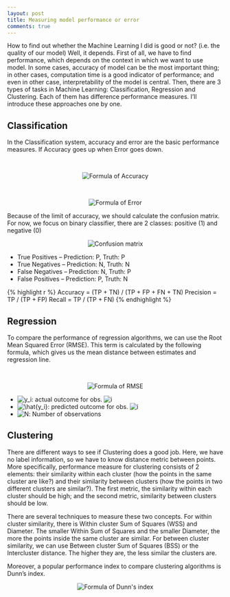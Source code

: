 ```yaml
---
layout: post
title: Measuring model performance or error
comments: true
---
```


How to find out whether the Machine Learning I did is good or not? (i.e. the
quality of our model) Well, it depends. First of all, we have to find performance,
which depends on the context in which we want to use model. In some cases,
accuracy of model can be the most important thing; in other cases, computation
time is a good indicator of performance; and even in other case, interpretability
of the model is central. Then, there are 3 types of tasks in Machine Learning:
Classification, Regression and Clustering. Each of them has difference performance
measures. I’ll introduce these approaches one by one.

## Classification

In the Classification system, accuracy and error are the basic performance
measures. If Accuracy goes up when Error goes down.

<br>

<p align="center"><img alt="Formula of Accuracy" src="http://latex.codecogs.com/
gif.latex?\fn_cm&space;\large&space;Accuracy\,&space;=\,&space;
\frac{Correctly\;&space;Classified\;&space;Instances}{Total\,&space;Amount\,&space;
of\,&space;Classified\,&space;Instances}"/></p>

<br>

<p align="center"><img alt="Formula of Error" src="http://latex.codecogs.com/
gif.latex?\fn_cm&space;\large&space;Error\,&space;=\,&space;1\,&space;-\,&space;
Accuracy"/></p>

Because of the limit of accuracy, we should calculate the confusion matrix. For
now, we focus on binary classifier, there are 2 classes: positive (1) and negative (0)

<p align="center"><img alt="Confusion matrix" src="{{ site.baseurl }}/images/
20160814-confusion-matrix.png"/></p>


* True Positives – Prediction: P, Truth: P
* True Negatives – Prediction: N, Truth: N
* False Negatives – Prediction: N, Truth: P
* False Positives – Prediction: P, Truth: N

{% highlight r %}
Accuracy = (TP + TN) / (TP + FP + FN + TN)
Precision = TP / (TP + FP)
Recall = TP / (TP + FN)
{% endhighlight %}


## Regression

To compare the performance of regression algorithms, we can use the Root Mean
Squared Error (RMSE). This term is calculated by the following formula, which
gives us the mean distance between estimates and regression line.

<br>

<p align="center"><img alt="Formula of RMSE" src="http://latex.codecogs.com/
gif.latex?\fn_cm&space;\large&space;RMSE&space;=&space;\sqrt{\frac{1}{N}
\sum_{i&space;=&space;1}^{N}{(y_i&space;-&space;\hat{y_i})^{2}}}"/></p>
				
* <img alt="y_i" src="http://latex.codecogs.com/gif.latex?\fn_cm&space;
\large&space;y_i"/>: actual outcome for obs. <img alt="i"
src="http://latex.codecogs.com/gif.latex?\fn_cm&space;\large&space;i"/>
* <img alt="\hat{y_i}" src="http://latex.codecogs.com/gif.latex?\fn_cm&space;
\large&space;\hat{y_i}"/>: predicted outcome for obs. <img alt="i"
src="http://latex.codecogs.com/gif.latex?\fn_cm&space;\large&space;i"/>
* <img alt="N" src="http://latex.codecogs.com/gif.latex?\fn_cm&space;
\large&space;N"/>: Number of observations


## Clustering

There are different ways to see if Clustering does a good job. Here, we have no
label information, so we have to know distance metric between points. More
specifically, performance measure for clustering consists of 2 elements: their
similarity within each cluster (how the points in the same cluster are like?)
and their similarity between clusters (how the points in two different clusters
are similar?). The first metric, the similarity within each cluster should be
high; and the second metric, similarity between clusters should be low.

There are several techniques to measure these two concepts. For within cluster
similarity, there is Within cluster Sum of Squares (WSS) and Diameter. The
smaller Within Sum of Squares and the smaller Diameter, the more the points
inside the same cluster are similar. For between cluster similarity, we can use
Between cluster Sum of Squares (BSS) or the Intercluster distance. The higher
they are, the less similar the clusters are.

Moreover, a popular performance index to compare clustering algorithms is Dunn’s
index.

<p align="center"><img alt="Formula of Dunn's index"
src="http://latex.codecogs.com/gif.latex?\fn_cm&space;\large&space;Dunn's\,&space;
index\,&space;=\,&space;\frac{Minimal\,&space;Intercluster\,&space;Distance}{
Maximal\,&space;Diameter}"/>
</p>

